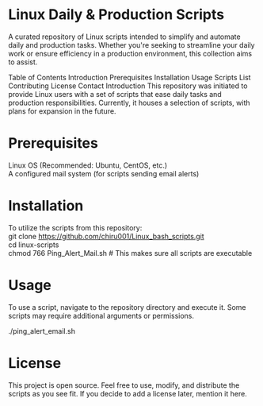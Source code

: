 # Linux Daily & Production Scripts
A curated repository of Linux scripts intended to simplify and automate daily and production tasks. Whether you're seeking to streamline your daily work or ensure efficiency in a production environment, this collection aims to assist.

Table of Contents
Introduction
Prerequisites
Installation
Usage
Scripts List
Contributing
License
Contact
Introduction
This repository was initiated to provide Linux users with a set of scripts that ease daily tasks and production responsibilities. Currently, it houses a selection of scripts, with plans for expansion in the future.

# Prerequisites
Linux OS (Recommended: Ubuntu, CentOS, etc.)
<br>
A configured mail system (for scripts sending email alerts)
<br>
# Installation
To utilize the scripts from this repository:
<br>
git clone https://github.com/chiru001/Linux_bash_scripts.git
<br>
cd linux-scripts
<br>
chmod 766 Ping_Alert_Mail.sh  # This makes sure all scripts are executable
# Usage
To use a script, navigate to the repository directory and execute it. Some scripts may require additional arguments or permissions.
<br>

./ping_alert_email.sh
# License
This project is open source. Feel free to use, modify, and distribute the scripts as you see fit. If you decide to add a license later, mention it here.